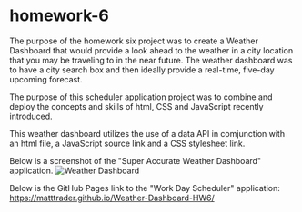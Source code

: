 # homework-6
The purpose of the homework six project was to create a Weather Dashboard that would provide a look ahead to the weather in a city location that you may be traveling to in the near future.  The weather dashboard was to have a city search box and then ideally provide a real-time, five-day upcoming forecast. 

The purpose of this scheduler application project was to combine and deploy the concepts and skills of html, CSS and JavaScript recently introduced.   

This weather dashboard utilizes the use of a data API in comjunction with an html file, a JavaScript source link and a CSS stylesheet link.

Below is a screenshot of the "Super Accurate Weather Dashboard" application.
![Weather Dashboard](C:\Users\Matt\Desktop\Coding-Projects\homework-6\assets/Weather-Dashboard.PNG)

Below is the GitHub Pages link to the "Work Day Scheduler" application: 
https://matttrader.github.io/Weather-Dashboard-HW6/ 
